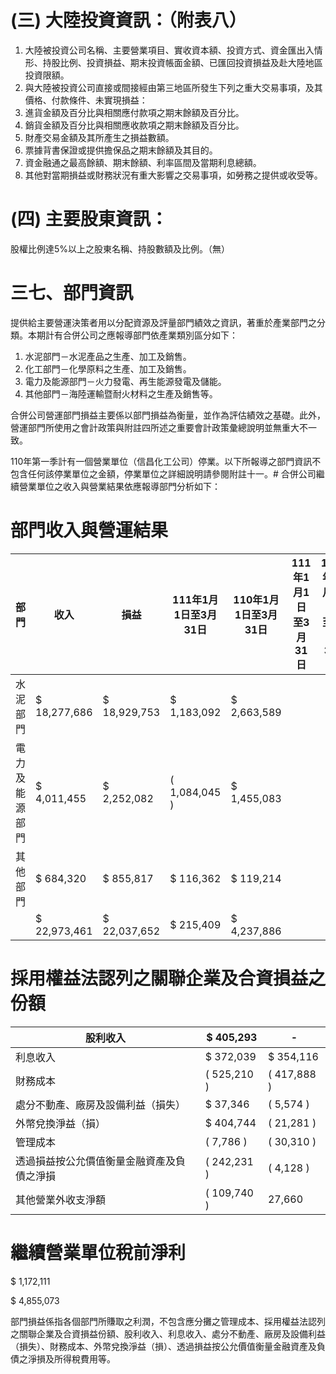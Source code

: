 # (三) 大陸投資資訊：（附表八）

1. 大陸被投資公司名稱、主要營業項目、實收資本額、投資方式、資金匯出入情形、持股比例、投資損益、期末投資帳面金額、已匯回投資損益及赴大陸地區投資限額。
2. 與大陸被投資公司直接或間接經由第三地區所發生下列之重大交易事項，及其價格、付款條件、未實現損益：
1. 進貨金額及百分比與相關應付款項之期末餘額及百分比。
2. 銷貨金額及百分比與相關應收款項之期末餘額及百分比。
3. 財產交易金額及其所產生之損益數額。
4. 票據背書保證或提供擔保品之期末餘額及其目的。
5. 資金融通之最高餘額、期末餘額、利率區間及當期利息總額。
6. 其他對當期損益或財務狀況有重大影響之交易事項，如勞務之提供或收受等。

# (四) 主要股東資訊：

股權比例達5%以上之股東名稱、持股數額及比例。（無）

# 三七、部門資訊

提供給主要營運決策者用以分配資源及評量部門績效之資訊，著重於產業部門之分類。本期計有合併公司之應報導部門依產業類別區分如下：

1. 水泥部門－水泥產品之生產、加工及銷售。
2. 化工部門－化學原料之生產、加工及銷售。
3. 電力及能源部門－火力發電、再生能源發電及儲能。
4. 其他部門－海陸運輸暨耐火材料之生產及銷售等。

合併公司營運部門損益主要係以部門損益為衡量，並作為評估績效之基礎。此外，營運部門所使用之會計政策與附註四所述之重要會計政策彙總說明並無重大不一致。

110年第一季計有一個營業單位（信昌化工公司）停業。以下所報導之部門資訊不包含任何該停業單位之金額，停業單位之詳細說明請參閱附註十一。# 合併公司繼續營業單位之收入與營業結果依應報導部門分析如下：

# 部門收入與營運結果

|部門|收入|損益|111年1月1日至3月31日|110年1月1日至3月31日|111年1月1日至3月31日|110年1月1日至3月31日|
|---|---|---|---|---|---|---|
|水泥部門|$ 18,277,686|$ 18,929,753|$ 1,183,092|$ 2,663,589| | |
|電力及能源部門|$ 4,011,455|$ 2,252,082|( 1,084,045 )|$ 1,455,083| | |
|其他部門|$ 684,320|$ 855,817|$ 116,362|$ 119,214| | |
| |$ 22,973,461|$ 22,037,652|$ 215,409|$ 4,237,886| | |

# 採用權益法認列之關聯企業及合資損益之份額

|股利收入|$ 405,293|-|
|---|---|---|
|利息收入|$ 372,039|$ 354,116|
|財務成本|( 525,210 )|( 417,888 )|
|處分不動產、廠房及設備利益（損失）|$ 37,346|( 5,574 )|
|外幣兌換淨益（損）|$ 404,744|( 21,281 )|
|管理成本|( 7,786 )|( 30,310 )|
|透過損益按公允價值衡量金融資產及負債之淨損|( 242,231 )|( 4,128 )|
|其他營業外收支淨額|( 109,740 )|27,660|

# 繼續營業單位稅前淨利

$ 1,172,111

$ 4,855,073

部門損益係指各個部門所賺取之利潤，不包含應分攤之管理成本、採用權益法認列之關聯企業及合資損益份額、股利收入、利息收入、處分不動產、廠房及設備利益（損失）、財務成本、外幣兌換淨益（損）、透過損益按公允價值衡量金融資產及負債之淨損及所得稅費用等。